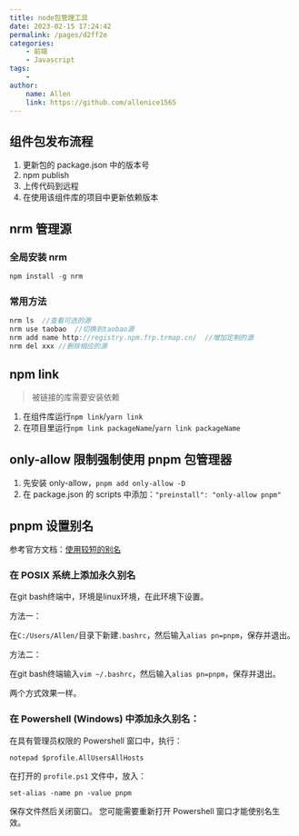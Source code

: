 ```yaml
---
title: node包管理工具
date: 2023-02-15 17:24:42
permalink: /pages/d2ff2e
categories:
    - 前端
    - Javascript
tags:
    -
author:
    name: Allen
    link: https://github.com/allenice1565
---
```


## 组件包发布流程

1. 更新包的 package.json 中的版本号
2. npm publish
3. 上传代码到远程
4. 在使用该组件库的项目中更新依赖版本

## nrm 管理源

### 全局安装 nrm

```js
npm install -g nrm
```

### 常用方法

```js
nrm ls	//查看可选的源
nrm use taobao	//切换到taobao源
nrm add name http://registry.npm.frp.trmap.cn/	//增加定制的源
nrm del xxx	//删除相应的源
```

## npm link

> 被链接的库需要安装依赖

1. 在组件库运行`npm link`/`yarn link`
2. 在项目里运行`npm link packageName`/`yarn link packageName`

## only-allow 限制强制使用 pnpm 包管理器

1. 先安装 only-allow，`pnpm add only-allow -D`
2. 在 package.json 的 scripts 中添加：`"preinstall": "only-allow pnpm"`

## pnpm 设置别名

参考官方文档：[使用较短的别名](https://pnpm.io/zh/installation#%E4%BD%BF%E7%94%A8%E8%BE%83%E7%9F%AD%E7%9A%84%E5%88%AB%E5%90%8D)

### 在 POSIX 系统上添加永久别名

在git bash终端中，环境是linux环境，在此环境下设置。

方法一：

在`C:/Users/Allen/`目录下新建`.bashrc`，然后输入`alias pn=pnpm`，保存并退出。

方法二：

在git bash终端输入`vim ~/.bashrc`，然后输入`alias pn=pnpm`，保存并退出。

两个方式效果一样。

### 在 Powershell (Windows) 中添加永久别名：

在具有管理员权限的 Powershell 窗口中，执行：

```
notepad $profile.AllUsersAllHosts
```

在打开的 `profile.ps1` 文件中，放入：

```
set-alias -name pn -value pnpm
```

保存文件然后关闭窗口。 您可能需要重新打开 Powershell 窗口才能使别名生效。
